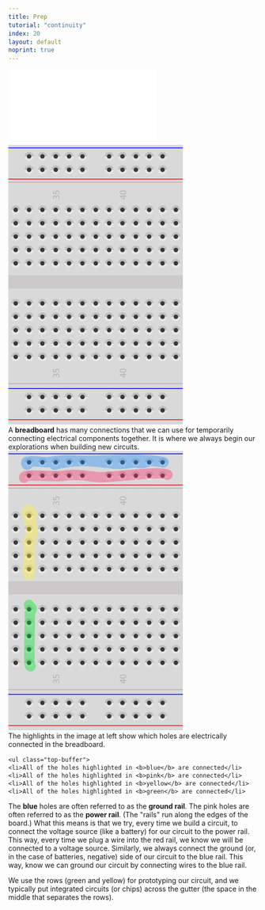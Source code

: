 ```yaml
---
title: Prep
tutorial: "continuity"
index: 20
layout: default
noprint: true
---
```


<div class="videowrapper">
  <iframe src="//www.youtube.com/embed/bkjHTJ0e5d8" frameborder="0" allowfullscreen></iframe>
</div>


<div class="row">
  <div class="col-md-4">
<img src="images/empty-breadboard.png" class="img-responsive" /> 
  </div>
  <div class="col-md-8">
    A <b>breadboard</b> has many connections that we can use for temporarily connecting electrical components together. It is where we always begin our explorations when building new circuits.
  </div>
</div>

<div class="row top-buffer">
  <div class="col-md-4">
<img src="images/empty-breadboard-connections.png" class="img-responsive" /> 
  </div>
  <div class="col-md-8">
    The highlights in the image at left show which holes are electrically connected in the breadboard. 
    
    <ul class="top-buffer">
    <li>All of the holes highlighted in <b>blue</b> are connected</li>
    <li>All of the holes highlighted in <b>pink</b> are connected</li>
    <li>All of the holes highlighted in <b>yellow</b> are connected</li>
    <li>All of the holes highlighted in <b>green</b> are connected</li>
  </ul>
  
  <p>The <b>blue</b> holes are often referred to as the <b>ground rail</b>. The pink holes are often referred to as the <b>power rail</b>. (The "rails" run along the edges of the board.) What this means is that we try, every time we build a circuit, to connect the voltage source (like a battery) for our circuit to the power rail. This way, every time we plug a wire into the red rail, we know we will be connected to a voltage source. Similarly, we always connect the ground (or, in the case of batteries, negative) side of our circuit to the blue rail. This way, know we can ground our circuit by connecting wires to the blue rail.
  </p>
  
  <p>
    We use the rows (green and yellow) for prototyping our circuit, and we typically put integrated circuits (or chips) across the gutter (the space in the middle that separates the rows).
   </p>
  
  </div>
</div>

